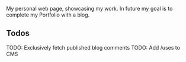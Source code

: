 My personal web page, showcasing my work. In future my goal is to complete my Portfolio with a blog.

## Todos

TODO: Exclusively fetch published blog comments
TODO: Add /uses to CMS